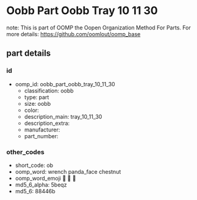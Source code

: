 # Oobb Part Oobb Tray 10 11 30  

note: This is part of OOMP the Oopen Organization Method For Parts. For more details: https://github.com/oomlout/oomp_base

##  part details





### id
* oomp_id: oobb_part_oobb_tray_10_11_30
  * classification: oobb
  * type: part
  * size: oobb
  * color: 
  * description_main: tray_10_11_30
  * description_extra: 
  * manufacturer: 
  * part_number: 

### other_codes
* short_code: ob
* oomp_word: wrench panda_face chestnut
* oomp_word_emoji :wrench: :panda_face: :chestnut:
* md5_6_alpha: 5beqz
* md5_6: 88446b